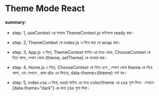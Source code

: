 # Theme Mode React 


#### summary: 
- step: 1, useContext এর  সাহায্য  ThemeContext.js ফাইলকে  ready করা। 

- step: 2, ThemeContext কে  index.js এ  গিয়ে <ThemeContext></ThemeContext> দ্বারা  <App /> কে  wrap করা।   

- step: 3, App.js এ  গিয়ে, ThemeContext ফাইল এর  মধ্যে  থেকে, ChooseContext কে  নিয়ে  আসা, সেখান  থেকে {theme, setTheme} কে ব্যবহার  করা।  

- step: 4, Home.js এ  গিয়ে, ChooseContext কে নিয়ে  এসে , সেখান  থেকে  theme কে নিয়ে  আসা, এবং  সেখানে , প্রথম div এর ভিতরে, data-theme={theme} সেট কর।  

- step: 5, index.css এ গিয়ে, root ফাইল এর মধ্যে  color/theme এর  css গুলা লিখা। সেখানে  [data-theme="dark"] এর  জন্য  css গুলা লিখা।   
